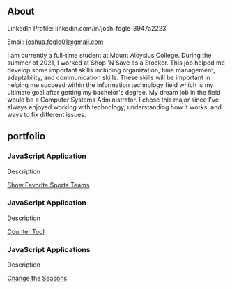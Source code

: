 <h2>About</h2>

LinkedIn Profile:
linkedin.com/in/josh-fogle-3947a2223

Email:
joshua.fogle01@gmail.com


<p>I am currently a full-time student at Mount Aloysius College. During the summer of 2021, I worked at Shop 'N Save as a Stocker. This job helped me develop some important skills including organization, time management, adaptability, and communication skills. These skills will be important in helping me succeed within the information technology field which is my ultimate goal after getting my bachelor's degree. My dream job in the field would be a Computer Systems Administrator. I chose this major since I've always enjoyed working with technology, understanding how it works, and ways to fix different issues.</p>


<h2>portfolio</h2>

<div class="portfolio">
  <h3>JavaScript Application</h3>
  <p>Description</p>
  <a href="/FavoriteSportsTeams"> Show Favorite Sports Teams</a>

</div>

<div class="portfolio">
  <h3>JavaScript Application</h3>
  <p>Description</p>
  <a href="/Counter"> Counter Tool</a>

</div>

<div class="portfolio">
  <h3>JavaScript Applications</h3>
  <p>Description</p>
  <a href="/Seasons"> Change the Seasons</a>

</div>
